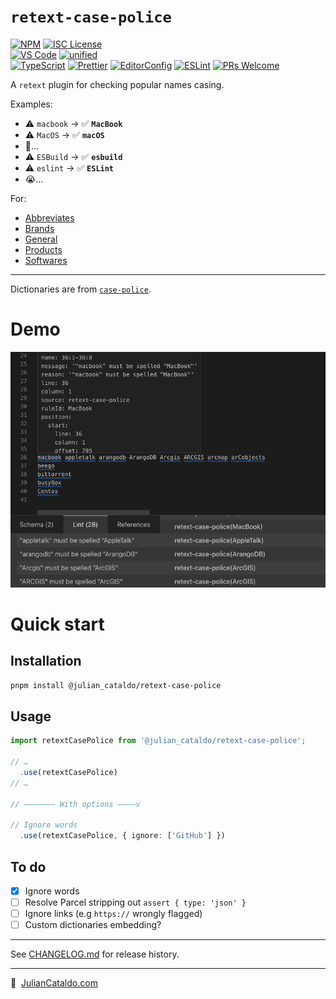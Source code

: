 # `retext-case-police`

[![NPM](https://img.shields.io/npm/v/@julian_cataldo/retext-case-police)](https://www.npmjs.com/package/@julian_cataldo/retext-case-police)
[![ISC License](https://img.shields.io/npm/l/@julian_cataldo/remark-lint-frontmatter-schema)](./LICENSE)  
[![VS Code](https://img.shields.io/badge/Visual_Studio_Code-0078D4?logo=visual%20studio%20code)](https://code.visualstudio.com)
[![unified](https://img.shields.io/badge/uni-fied-0366d6?logo=markdown)](https://unifiedjs.com)  
[![TypeScript](https://img.shields.io/badge/TypeScript-333333.svg?logo=typescript)](http://www.typescriptlang.org/)
[![Prettier](https://img.shields.io/badge/Prettier-333333.svg?logo=prettier)](https://prettier.io)
[![EditorConfig](https://img.shields.io/badge/EditorConfig-333333.svg?logo=editorconfig)](https://editorconfig.org)
[![ESLint](https://img.shields.io/badge/ESLint-3A33D1?logo=eslint)](https://eslint.org)
[![PRs Welcome](https://img.shields.io/badge/PRs-welcome-brightgreen.svg)](https://makeapullrequest.com)

A `retext` plugin for checking popular names casing.

Examples:

- ⚠️ `macbook` → ✅ **`MacBook`**
- ⚠️ `MacOS` → ✅ **`macOS`**
- 🤔…
- ⚠️ `ESBuild` → ✅ **`esbuild`**
- ⚠️ `eslint` → ✅ **`ESLint`**
- 😭…

For:

- [Abbreviates](https://github.com/antfu/case-police/blob/main/dict/abbreviates.json)
- [Brands](https://github.com/antfu/case-police/blob/main/dict/brands.json)
- [General](https://github.com/antfu/case-police/blob/main/dict/general.json)
- [Products](https://github.com/antfu/case-police/blob/main/dict/products.json)
- [Softwares](https://github.com/antfu/case-police/blob/main/dict/softwares.json)

---

Dictionaries are from [`case-police`](https://github.com/antfu/case-police).

# Demo

![Demo screenshot of this retext plugin](./docs/screenshot.png)

# Quick start

## Installation

```sh
pnpm install @julian_cataldo/retext-case-police
```

## Usage

```ts
import retextCasePolice from '@julian_cataldo/retext-case-police';

// …
  .use(retextCasePolice)
// …

// ——————— With options ————v

// Ignore words
  .use(retextCasePolice, { ignore: ['GitHub'] })

```

## To do

- [x] Ignore words
- [ ] Resolve Parcel stripping out `assert { type: 'json' }`
- [ ] Ignore links (e.g `https://` wrongly flagged)
- [ ] Custom dictionaries embedding?

---

See [CHANGELOG.md](./CHANGELOG.md) for release history.

---

🔗  [JulianCataldo.com](https://www.juliancataldo.com)

